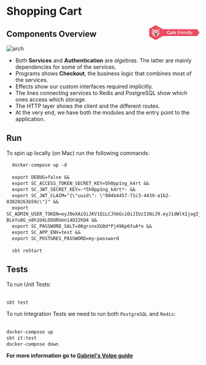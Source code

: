 # Shopping Cart

<a href="https://typelevel.org/cats/"><img src="https://raw.githubusercontent.com/typelevel/cats/c23130d2c2e4a320ba4cde9a7c7895c6f217d305/docs/src/main/resources/microsite/img/cats-badge.svg" height="40px" align="right" alt="Cats friendly" /></a>

## Components Overview

![arch](https://user-images.githubusercontent.com/39674930/147899354-d238be67-fba8-4ee4-876a-14b526bb3eca.png)

- Both **Services** and **Authentication** are _algebras_. The latter are mainly dependencies for some of the services.
- Programs shows **Checkout**, the business logic that combines most of the services.
- Effects show our custom interfaces required implicitly.
- The lines connecting services to Redis and PostgreSQL show which ones access which storage.
- The HTTP layer shows the client and the different routes.
- At the very end, we have both the modules and the entry point to the application.

## Run

To spin up locally (on Mac) run the following commands:

```shell
  docker-compose up -d

  export DEBUG=false &&
  export SC_ACCESS_TOKEN_SECRET_KEY=5h0pp1ng_k4rt &&
  export SC_JWT_SECRET_KEY=-*5h0pp1ng_k4rt*- &&
  export SC_JWT_CLAIM="{\"uuid\": \"004b4457-71c3-4439-a1b2-03820263b59c\"}" &&
  export SC_ADMIN_USER_TOKEN=eyJ0eXAiOiJKV1QiLCJhbGciOiJIUzI1NiJ9.eyJ1dWlkIjogIjAwNGI0NDU3LTcxYzMtNDQzOS1hMWIyLTAzODIwMjYzYjU5YyJ9.L97BnPScSAKY-BLkYu8G_n8h1U4LDOURUen14O22hD4 &&
  export SC_PASSWORD_SALT=06grsnxXG0d*Pj496p6fuA*o &&
  export SC_APP_ENV=test &&
  export SC_POSTGRES_PASSWORD=my-password

  sbt reStart
```

## Tests

To run Unit Tests:

```

sbt test

```

To run Integration Tests we need to run both `PostgreSQL` and `Redis`:

```

docker-compose up
sbt it:test
docker-compose down

```

**For more information go to [Gabriel's Volpe guide](https://github.com/gvolpe/pfps-shopping-cart)**
